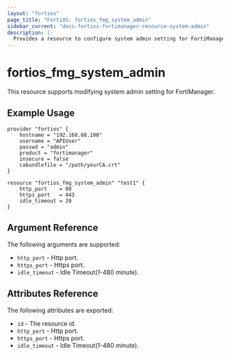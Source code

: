 ```yaml
---
layout: "fortios"
page_title: "FortiOS: fortios_fmg_system_admin"
sidebar_current: "docs-fortios-fortimanager-resource-system-admin"
description: |-
  Provides a resource to configure system admin setting for FortiManager.
---
```


# fortios_fmg_system_admin
This resource supports modifying system admin setting for FortiManager.

## Example Usage
```hcl
provider "fortios" {
	hostname = "192.168.88.100"
	username = "APIUser"
	passwd = "admin"
	product = "fortimanager"
	insecure = false
	cabundlefile = "/path/yourCA.crt"
}

resource "fortios_fmg_system_admin" "test1" {
	http_port    = 80
	https_port   = 443
	idle_timeout = 20
}
```

## Argument Reference
The following arguments are supported:

* `http_port` - Http port.
* `https_port` - Https port.
* `idle_timeout` - Idle Timeout(1-480 minute).

## Attributes Reference
The following attributes are exported:

* `id` - The resource id.
* `http_port` - Http port.
* `https_port` - Https port.
* `idle_timeout` - Idle Timeout(1-480 minute).
